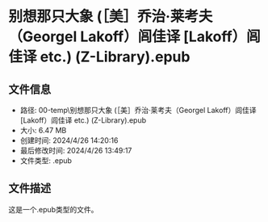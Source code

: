 ﻿# 别想那只大象 (［美］乔治·莱考夫（Georgel Lakoff）闾佳译 [Lakoff）闾佳译 etc.) (Z-Library).epub

## 文件信息
- 路径: 00-temp\别想那只大象 (［美］乔治·莱考夫（Georgel Lakoff）闾佳译 [Lakoff）闾佳译 etc.) (Z-Library).epub
- 大小: 6.47 MB
- 创建时间: 2024/4/26 14:20:16
- 最后修改时间: 2024/4/26 13:49:17
- 文件类型: .epub

## 文件描述
这是一个.epub类型的文件。


